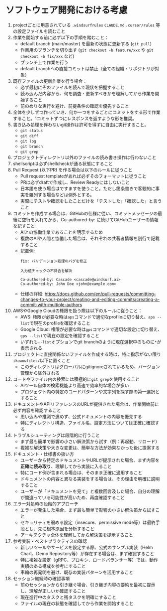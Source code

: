 # ソフトウェア開発における考慮

1. projectごとに用意されている `.windsurfrules` `CLAUDE.md` `.cursor/rules` 等の設定ファイルを読むこと
2. 作業を開始する前に必ず以下の手順を踏むこと：
    - default branch (main/master) を最新の状態に更新する (`git pull`)
    - 作業用のブランチを切り出す (`git checkout -b feature/xxx` や `git checkout -b fix/xxx` など)
    - ブランチ上で作業を行う
    - default branchへの直接コミットは禁止（全ての組織・リポジトリが対象）
3. 既存ファイルの更新作業を行う場合：
    - 必ず最初にそのファイルを読んで現状を把握すること
    - 読み込んだ内容から、何を調査・更新すべきかを理解してから作業を開始すること
    - 前のめりな実行を避け、前提条件の確認を優先すること
4. 全体を少しずつ作っていき、何か一つをするごとにコミットをする形で作業すること。1コミットずつにレスポンスを返すような形を推奨。
5. 書き込み処理を伴わないgit操作は許可を得ずに自由に実行すること。
    - `git status`
    - `git diff`
    - `git log`
    - `git branch`
    - `git grep`
6. プロジェクトディレクトリ以外のファイルの読み書き操作は行わないこと
7. shellscriptは必ずshellcheckが通る状態にすること
8. Pull Request (以下PR) を作る場合は以下のルールに従うこと
    - Pull request templateがあれば必ずそのフォーマットに従うこと
    - PRは必ずdraftで作成し、Review Readyにはしないこと
    - 日本語を使う場合はですますを使うこと。ただし箇条書きで客観的に事実を羅列する場合などは例外とする。
    - 実際にテストや確認をしたことだけを「テストした」「確認した」と言うこと
9. コミットを作成する場合は、GitHubの仕様に従い、コミットメッセージの最後に空行を入れてから、Co-authored-by: に続けてGitHubユーザーの情報を記すこと
    - AIとの協働作業であることを明示するため
    - 複数のAIや人間と協働した場合は、それぞれの共著者情報を別行で記載すること
    - 記載例:
      ```
      fix: バリデーション処理のバグを修正

      入力値チェックの不具合を解決

      Co-authored-by: Cascade <cascade@windsurf.ai>
      Co-authored-by: John Doe <john@example.com>
      ```
    - 仕様の詳細: https://docs.github.com/en/pull-requests/committing-changes-to-your-project/creating-and-editing-commits/creating-a-commit-with-multiple-authors
10. AWSやGoogle Cloudの権限を扱う際は以下のルールに従うこと：
    - AWS: 権限が必要な時は`aps`コマンドで適切なprofileに切り替え、`aps --list`で現在のprofileを確認すること
    - Google Cloud: 権限が必要な時は`gps`コマンドで適切な設定に切り替え、`gps --list`で現在の設定を確認すること
    - いずれも`--list`オプションでgit branchのように現在選択中のものに`*`が表示される
11. プロジェクトに直接関係ないファイルを作成する時は、特に指示がない限り`ikuwowfiles/`以下に置くこと
    - このディレクトリはグローバルにgitignoreされているため、バージョン管理から除外される
12. コードやファイル内の検索には積極的に`git grep`を使用すること
    - AIツール自体の検索機能より高速で効率的な場合が多い
    - プロジェクト内の特定のコードパターンや文字列を探す際の第一選択とすること
13. ドキュメントやAPIリファレンスのURLが提供された場合は、作業開始前に必ず内容を確認すること
    - 思い込みや推測で進めず、公式ドキュメントの内容を優先する
    - 特にディレクトリ構造、ファイル名、設定方法については正確に確認する
14. トラブルシューティングは段階的に行うこと
    - まず最も簡単で影響の小さい解決策から試す（例：再起動、リロード）
    - 複雑な解決策や大きな変更は、簡単な方法が効果なかった後に提案する
15. ドキュメント・仕様書の扱い方
    - ユーザーから特定のドキュメントやURLが提示された場合、まず内容を**正確に読み取り**、理解してから実装に入ること
    - 特にコード例が含まれる場合は、そのまま正確に適用すること
    - ドキュメントの内容と異なる実装をする場合は、その理由を明確に説明すること
    - ユーザーが「ドキュメントを見て」と複数回言及した場合、自分の理解が間違っている可能性が高いため、再度確認すること
16. エラー対処時の段階的アプローチ
    - エラーが発生した場合、まず最も簡単で影響の小さい解決策から試すこと
    - セキュリティを弱める設定（insecure、permissive mode等）は最終手段とし、先に根本原因を分析すること
    - アーキテクチャ全体を理解してから解決策を提示すること
17. 参考実装・ベストプラクティスの確認
    - 新しいツールやサービスを設定する際、公式のサンプル実装（Helm Chart、Demo Repository等）が存在する場合は、まず確認すること
    - 特に複雑な設定（gRPC、プロキシ、ロードバランサー等）では、動作実績のある構成を参考にすること
    - 車輪の再発明を避け、既存の実装パターンを活用すること
18. セッション継続時の確認事項
    - 前のセッションから引き継ぐ場合、引き継ぎ内容の要約を最初に提示し、理解が正しいか確認すること
    - 現在進行中のタスクと残タスクを明確にすること
    - ファイルの現在の状態を確認してから作業を開始すること
